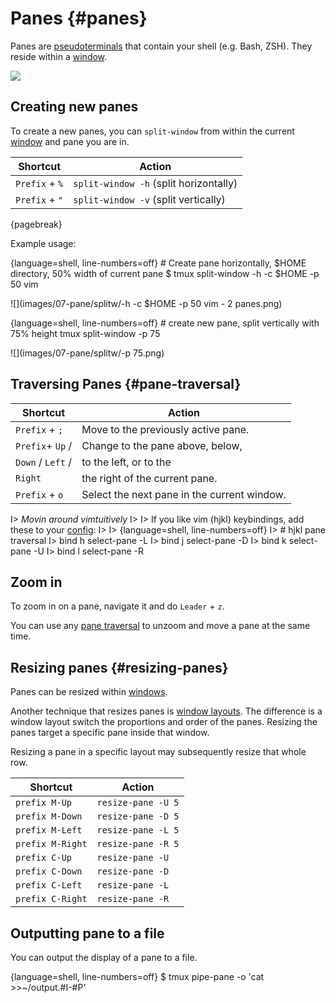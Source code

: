 # Panes {#panes}

Panes are [pseudoterminals](https://en.wikipedia.org/wiki/Pseudoterminal) that
contain your shell (e.g. Bash, ZSH). They reside within a [window](#windows).

![](images/info/pane.png)

## Creating new panes

To create a new panes, you can `split-window` from within the current
[window](#windows) and pane you are in.

| Shortcut         | Action                                             |
|------------------|----------------------------------------------------|
|`Prefix` + `%`    | `split-window -h` (split horizontally)             |
|`Prefix` + `"`    | `split-window -v` (split vertically)               |

{pagebreak}

Example usage:

{language=shell, line-numbers=off}
    # Create pane horizontally, $HOME directory, 50% width of current pane
    $ tmux split-window -h -c $HOME -p 50 vim

![](images/07-pane/splitw/-h -c $HOME -p 50 vim - 2 panes.png)

{language=shell, line-numbers=off}
    # create new pane, split vertically with 75% height
    tmux split-window -p 75

![](images/07-pane/splitw/-p 75.png)

## Traversing Panes {#pane-traversal}

| Shortcut         | Action                                             |
|------------------|----------------------------------------------------|
|`Prefix` + `;`    | Move to the previously active pane.                |
|`Prefix`+ `Up` /  | Change to the pane above, below,                   |
|`Down` / `Left` / | to the left, or to the                             |
|`Right`           | the right of the current pane.                     |
|`Prefix` + `o`    | Select the next pane in the current window.        |

I> *Movin around vimtuitively*
I>
I> If you like vim (hjkl) keybindings, add these to your [config](#config):
I>
I> {language=shell, line-numbers=off}
I>     # hjkl pane traversal
I>     bind h select-pane -L
I>     bind j select-pane -D
I>     bind k select-pane -U
I>     bind l select-pane -R

## Zoom in

To zoom in on a pane, navigate it and do `Leader` + `z`.

You can use any [pane traversal](#pane-traversal) to unzoom and move a pane at
the same time.

## Resizing panes {#resizing-panes}

Panes can be resized within [windows](#windows).

Another technique that resizes panes is [window layouts](#window-layouts). The
difference is a window layout switch the proportions and order of the panes.
Resizing the panes target a specific pane inside that window.

Resizing a pane in a specific layout may subsequently resize that whole row.

| Shortcut         | Action              |
|------------------|---------------------|
|`prefix M-Up`     | `resize-pane -U 5`  |
|`prefix M-Down`   | `resize-pane -D 5`  |
|`prefix M-Left`   | `resize-pane -L 5`  |
|`prefix M-Right`  | `resize-pane -R 5`  |
|`prefix C-Up`     | `resize-pane -U`    |
|`prefix C-Down`   | `resize-pane -D`    |
|`prefix C-Left`   | `resize-pane -L`    |
|`prefix C-Right`  | `resize-pane -R`    |

## Outputting pane to a file

You can output the display of a pane to a file.

{language=shell, line-numbers=off}
    $ tmux pipe-pane -o 'cat >>~/output.#I-#P'
